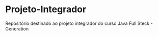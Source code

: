 # Projeto-Integrador
Repositório destinado ao projeto integrador do curso Java Full Steck - Generation 
